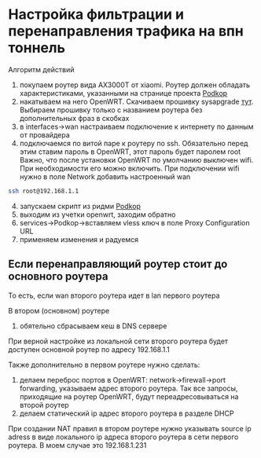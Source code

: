 # Настройка фильтрации и перенаправления трафика на впн тоннель

Алгоритм действий
1) покупаем роутер вида AX3000T от xiaomi. Роутер должен обладать характеристиками, указанными на странице проекта [Podkop](https://github.com/itdoginfo/podkop)
2) накатываем на него OpenWRT. Скачиваем прошивку sysapgrade [тут](https://firmware-selector.openwrt.org/?version=24.10.2). Выбираем прошивку только с названием роутера без дополнительных фраз в скобках
3) в interfaces->wan настраиваем подключение к интернету по данным от провайдера
4) подключаемся по витой паре к роутеру по ssh. Обязательно перед этим ставим пароль в OpenWRT, этот пароль будет паролем root  Важно, что после установки OpenWRT по умолчанию выключен wifi. При необходимости его можно включить. При подключении wifi нужно в поле Network добавить настроенный wan
```bash
ssh root@192.168.1.1
```
4) запускаем скрипт из ридми [Podkop](https://github.com/itdoginfo/podkop)
5) выходим из учетки openwrt, заходим обратно
6) services->Podkop->вставляем vless ключ в поле Proxy Configuration URL
7) применяем изменения и радуемся

## Если перенаправляющий роутер стоит до основного роутера

То есть, если wan второго роутера идет в lan первого роутера

В втором (основном) роутере
1) обятельно сбрасываем кеш в DNS сервере

При верной настройке из локальной сети второго роутера будет доступен основной роутер по адресу 192.168.1.1

Также дополнительно в первом роутере нужно сделать:
1) делаем переброс портов в OpenWRT: network->firewall->port forwarding, указываем адрес второго роутера. Так все запросы, приходящие на роутер OpenWRT, будут переадресовываться на второй роутер
2) делаем статический ip адрес второго роутера в разделе DHCP


При создании NAT правил в втором роутере нужно указывать source ip adress в виде локального ip адреса второго роутера в сети первого роутера. В моем случае это 192.168.1.231

